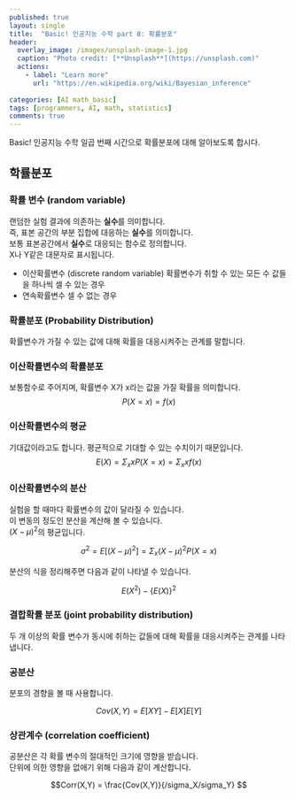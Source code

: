 ```yaml
---
published: true
layout: single
title:  "Basic! 인공지능 수학 part 8: 확률분포"
header:
  overlay_image: /images/unsplash-image-1.jpg
  caption: "Photo credit: [**Unsplash**](https://unsplash.com)"
  actions:
    - label: "Learn more"
      url: "https://en.wikipedia.org/wiki/Bayesian_inference"
      
categories: [AI math_basic]
tags: [programmers, AI, math, statistics]
comments: true
---
```


Basic! 인공지능 수학 일곱 번째 시간으로 확률분포에 대해 알아보도록 합시다. 

## 학률분포

### 확률 변수 (random variable)

랜덤한 실험 결과에 의존하는 **실수**를 의미합니다.  
즉, 표본 공간의 부분 집합에 대응하는 **실수**를 의미합니다.  
보통 표본공간에서 **실수**로 대응되는 함수로 정의합니다.  
X나 Y같은 대문자로 표시됩니다. 

* 이산확률변수 (discrete random variable)
    확률변수가 취할 수 있는 모든 수 값들을 하나씩 셀 수 있는 경우
* 연속확률변수 
    셀 수 없는 경우 

### 확률분포 (Probability Distribution)

확률변수가 가질 수 있는 값에 대해 확률을 대응시켜주는 관계를 말합니다. 

### 이산확률변수의 확률분포

보통함수로 주어지며, 확률변수 X가 x라는 값을 가질 확률을 의미합니다.  
$$P(X = x) = f(x)$$

### 이산확률변수의 평균
기대값이라고도 합니다. 평균적으로 기대할 수 있는 수치이기 때문입니다.  
$$E(X) = 	\Sigma_xxP(X = x) = \Sigma_xxf(x)$$

### 이산확률변수의 분산
실험을 할 때마다 확률변수의 값이 달라질 수 있습니다.  
이 변동의 정도인 분산을 계산해 볼 수 있습니다.  
$(X-\mu)^2$의 평균입니다.  

$$\sigma^2 = E[(X-\mu)^2] = \Sigma_x(X-\mu)^2P(X=x) $$

분산의 식을 정리해주면 다음과 같이 나타낼 수 있습니다. 

$$ E(X^2) - \{E(X)\}^2 $$

### 결합확률 분포 (joint probability distribution)

두 개 이상의 확률 변수가 동시에 취하는 값들에 대해 확률을 대응시켜주는 관계를 나타냅니다.

### 공분산 

분포의 경향을 볼 때 사용합니다.  

$$Cov(X,Y) = E[XY] - E[X]E[Y]$$

### 상관계수 (correlation coefficient)

공분산은 각 확률 변수의 절대적인 크기에 영향을 받습니다.   
단위에 의한 영향을 없애기 위해 다음과 같이 계산합니다.  

$$Corr(X,Y) = \frac{Cov(X,Y)}{/sigma_X/sigma_Y} $$

